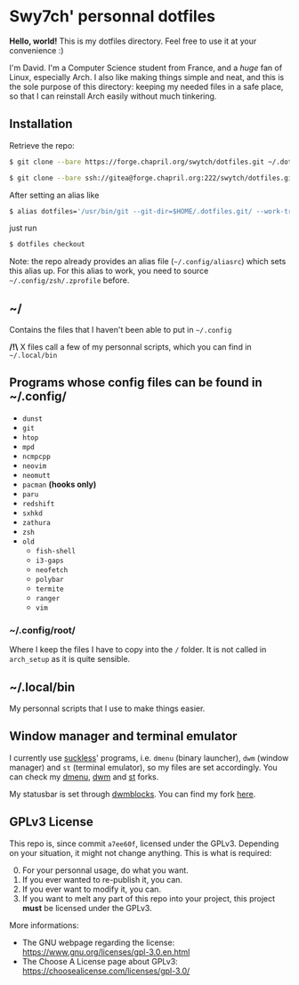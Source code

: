 # Swy7ch' personnal dotfiles

**Hello, world!** This is my dotfiles directory.
Feel free to use it at your convenience :)

I'm David. I'm a Computer Science student from France, and a *huge* fan of
Linux, especially Arch. I also like making things simple and neat, and this is
the sole purpose of this directory: keeping my needed files in a safe place,
so that I can reinstall Arch easily without much tinkering.

## Installation

Retrieve the repo:

```sh
$ git clone --bare https://forge.chapril.org/swytch/dotfiles.git ~/.dotfiles.git # HTTPS
```

```sh
$ git clone --bare ssh://gitea@forge.chapril.org:222/swytch/dotfiles.git ~/.dotfiles.git # SSH
```

After setting an alias like

```sh
$ alias dotfiles='/usr/bin/git --git-dir=$HOME/.dotfiles.git/ --work-tree=$HOME'
```

just run

```sh
$ dotfiles checkout
```

Note: the repo already provides an alias file (`~/.config/aliasrc`) which sets
this alias up. For this alias to work, you need to source
`~/.config/zsh/.zprofile` before.

## ~/

Contains the files that I haven't been able to put in `~/.config`

**/!\\** X files call a few of my personnal scripts, which you can find in
`~/.local/bin`

## Programs whose config files can be found in ~/.config/

- `dunst`
- `git`
- `htop`
- `mpd`
- `ncmpcpp`
- `neovim`
- `neomutt`
- `pacman` **(hooks only)**
- `paru`
- `redshift`
- `sxhkd`
- `zathura`
- `zsh`
- `old`
	- `fish-shell`
	- `i3-gaps`
	- `neofetch`
	- `polybar`
	- `termite`
	- `ranger`
	- `vim`

### ~/.config/root/

Where I keep the files I have to copy into the `/` folder. It is not called in
`arch_setup` as it is quite sensible.

## ~/.local/bin

My personnal scripts that I use to make things easier.

## Window manager and terminal emulator

I currently use [suckless](https://suckless.org/)' programs, i.e. `dmenu`
(binary launcher), `dwm` (window manager) and `st` (terminal emulator),
so my files are set accordingly. You can check my
[dmenu](https://forge.chapril.org/swytch/dmenu),
[dwm](https://forge.chapril.org/swytch/dwm)
and [st](https://forge.chapril.org/swytch/st) forks.

My statusbar is set through
[dwmblocks](https://github.com/torrinfail/dwmblocks). You can find my fork
[here](https://forge.chapril.org/swytch/dwmblocks).

## GPLv3 License

This repo is, since commit `a7ee60f`, licensed under the GPLv3. Depending on
your situation, it might not change anything. This is what is required:

0. For your personnal usage, do what you want.
1. If you ever wanted to re-publish it, you can.
2. If you ever want to modify it, you can.
3. If you want to melt any part of this repo into your project, this
   project **must** be licensed under the GPLv3.

More informations:

* The GNU webpage regarding the license:
https://www.gnu.org/licenses/gpl-3.0.en.html
* The Choose A License page about GPLv3:
https://choosealicense.com/licenses/gpl-3.0/
